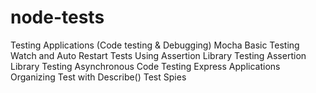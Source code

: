 # node-tests
Testing Applications (Code testing & Debugging)
Mocha Basic Testing
Watch and Auto Restart Tests
Using Assertion Library
Testing Assertion Library
Testing Asynchronous Code
Testing Express Applications
Organizing Test with Describe()
Test Spies
